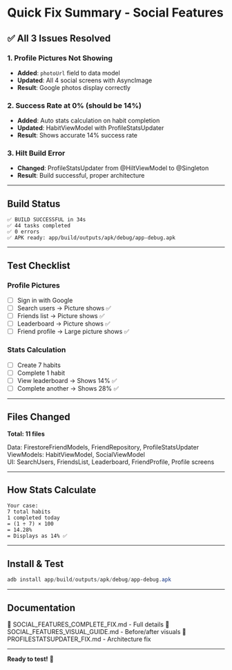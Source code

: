 # Quick Fix Summary - Social Features

## ✅ All 3 Issues Resolved

### 1. Profile Pictures Not Showing
- **Added**: `photoUrl` field to data model
- **Updated**: All 4 social screens with AsyncImage
- **Result**: Google photos display correctly

### 2. Success Rate at 0% (should be 14%)
- **Added**: Auto stats calculation on habit completion
- **Updated**: HabitViewModel with ProfileStatsUpdater
- **Result**: Shows accurate 14% success rate

### 3. Hilt Build Error
- **Changed**: ProfileStatsUpdater from @HiltViewModel to @Singleton
- **Result**: Build successful, proper architecture

---

## Build Status
```
✅ BUILD SUCCESSFUL in 34s
✅ 44 tasks completed
✅ 0 errors
✅ APK ready: app/build/outputs/apk/debug/app-debug.apk
```

---

## Test Checklist

### Profile Pictures
- [ ] Sign in with Google
- [ ] Search users → Picture shows ✅
- [ ] Friends list → Picture shows ✅
- [ ] Leaderboard → Picture shows ✅
- [ ] Friend profile → Large picture shows ✅

### Stats Calculation
- [ ] Create 7 habits
- [ ] Complete 1 habit
- [ ] View leaderboard → Shows 14% ✅
- [ ] Complete another → Shows 28% ✅

---

## Files Changed
**Total: 11 files**

Data: FirestoreFriendModels, FriendRepository, ProfileStatsUpdater
ViewModels: HabitViewModel, SocialViewModel  
UI: SearchUsers, FriendsList, Leaderboard, FriendProfile, Profile screens

---

## How Stats Calculate
```
Your case:
7 total habits
1 completed today
= (1 ÷ 7) × 100
= 14.28%
= Displays as 14% ✅
```

---

## Install & Test
```powershell
adb install app/build/outputs/apk/debug/app-debug.apk
```

---

## Documentation
📄 SOCIAL_FEATURES_COMPLETE_FIX.md - Full details
📄 SOCIAL_FEATURES_VISUAL_GUIDE.md - Before/after visuals
📄 PROFILESTATSUPDATER_FIX.md - Architecture fix

---

**Ready to test!** 🚀
